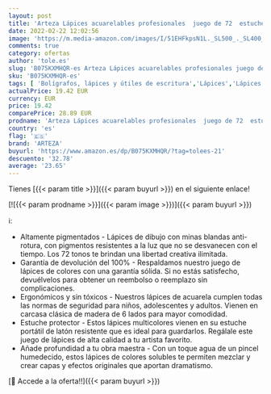 ```yaml
---
layout: post
title: 'Arteza Lápices acuarelables profesionales  juego de 72  estuche de lápices de colores de dibujo artístico  tonos surtidos brillantes para colorear  mezclar y crear capas con técnicas de acuarela'
date: 2022-02-22 12:02:56
image: 'https://m.media-amazon.com/images/I/51EHFkpsN1L._SL500_._SL400_.jpg'
comments: true
category: ofertas
author: 'tole.es'
slug: 'B075KXMHQR-es Arteza Lápices acuarelables profesionales juego de 72...'
sku: 'B075KXMHQR-es'
tags: [ 'Bolígrafos, lápices y útiles de escritura','Lápices','Lápices de colores para adultos','Oficina y papelería','arteza','colorear','lápices', ]
actualPrice: 19.42 EUR
currency: EUR
price: 19.42
comparePrice: 28.89 EUR
prodname: 'Arteza Lápices acuarelables profesionales  juego de 72  estuche de lápices de colores de dibujo artístico  tonos surtidos brillantes para colorear  mezclar y crear capas con técnicas de acuarela'
country: 'es'
flag: '🇪🇸'
brand: 'ARTEZA'
buyurl: 'https://www.amazon.es/dp/B075KXMHQR/?tag=tolees-21'
descuento: '32.78'
average: '23.65'
---
```


Tienes [{{< param title >}}]({{< param buyurl >}}) en el siguiente enlace!

[![{{< param prodname >}}]({{< param image >}})]({{< param buyurl >}})

ℹ️:

- Altamente pigmentados - Lápices de dibujo con minas blandas anti-rotura, con pigmentos resistentes a la luz que no se desvanecen con el tiempo. Los 72 tonos te brindan una libertad creativa ilimitada.
- Garantía de devolución del 100% - Respaldamos nuestro juego de lápices de colores con una garantía sólida. Si no estás satisfecho, devuélvelos para obtener un reembolso o reemplazo sin complicaciones.
- Ergonómicos y sin tóxicos - Nuestros lápices de acuarela cumplen todas las normas de seguridad para niños, adolescentes y adultos. Vienen en carcasa clásica de madera de 6 lados para mayor comodidad.
- Estuche protector - Estos lápices multicolores vienen en su estuche portátil de latón resistente que es ideal para guardarlos. Regálale este juego de lápices de alta calidad a tu artista favorito.
- Añade profundidad a tu obra maestra - Con un toque agua de un pincel humedecido, estos lápices de colores solubles te permiten mezclar y crear capas y efectos originales que aportan dramatismo.

[🛒 Accede a la oferta!!]({{< param buyurl >}})
